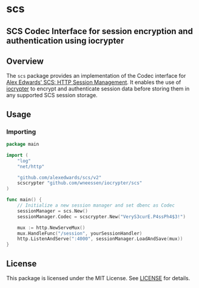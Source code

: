 <!--
SPDX-FileCopyrightText: Winni Neessen <wn@neessen.dev>

SPDX-License-Identifier: MIT
-->

# scs
## SCS Codec Interface for session encryption and authentication using iocrypter

## Overview

The `scs` package provides an implementation of the Codec interface
for [Alex Edwards' SCS: HTTP Session Management](https://github.com/alexedwards/scs). It enables the use
of [iocrypter](https://github.com/wneessen/iocrypter) to encrypt and authenticate session data before storing 
them in any supported SCS session storage.

## Usage

### Importing

```go
package main

import (
	"log"
	"net/http"

	"github.com/alexedwards/scs/v2"
	scscrypter "github.com/wneessen/iocrypter/scs"
)

func main() {
	// Initialize a new session manager and set dbenc as Codec
	sessionManager = scs.New()
	sessionManager.Codec = scscrypter.New("VeryS3curE.P4ssPh4$3!")

	mux := http.NewServeMux()
	mux.HandleFunc("/session", yourSessionHandler)
	http.ListenAndServe(":4000", sessionManager.LoadAndSave(mux))
}
```

## License

This package is licensed under the MIT License. See [LICENSE](LICENSE) for details.
